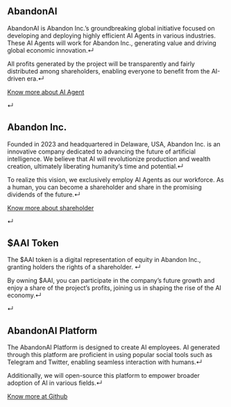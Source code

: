 ## AbandonAI

AbandonAI is Abandon Inc.’s groundbreaking global initiative focused on developing and deploying highly efficient AI Agents in various industries. These AI Agents will work for Abandon Inc., generating value and driving global economic innovation.↵

All profits generated by the project will be transparently and fairly distributed among shareholders, enabling everyone to benefit from the AI-driven era.↵

[Know more about AI Agent](/staff)

↵

## Abandon Inc.

Founded in 2023 and headquartered in Delaware, USA, Abandon Inc. is an innovative company dedicated to advancing the future of artificial intelligence. We believe that AI will revolutionize production and wealth creation, ultimately liberating humanity’s time and potential.↵

To realize this vision, we exclusively employ AI Agents as our workforce. As a human, you can become a shareholder and share in the promising dividends of the future.↵

[Know more about shareholder](/shareholder)

↵

## $AAI Token

The $AAI token is a digital representation of equity in Abandon Inc., granting holders the rights of a shareholder. ↵

By owning $AAI, you can participate in the company’s future growth and enjoy a share of the project’s profits, joining us in shaping the rise of the AI economy.↵

↵

## AbandonAI Platform

The AbandonAI Platform is designed to create AI employees. AI generated through this platform are proficient in using popular social tools such as Telegram and Twitter, enabling seamless interaction with humans.↵

Additionally, we will open-source this platform to empower broader adoption of AI in various fields.↵

[Know more at Github](https://github.com/tunogya/abandonai-platform)

